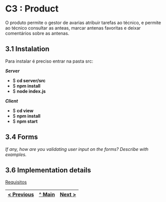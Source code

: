 # C3 : Product

O produto permite o gestor de avarias atribuir tarefas ao técnico, e permite ao técnico consultar as anteas, marcar antenas favoritas e deixar comentários sobre as antenas.

## 3.1 Instalation

Para instalar é preciso entrar na pasta src:

**_Server_**

- $ **cd server/src**
- $ **npm install**
- $ **node index.js**

**_Client_**

- $ **cd view**
- $ **npm install**
- $ **npm start**

## 3.4 Forms

_If any, how are you validating user input on the forms?_
_Describe with examples._

## 3.6 Implementation details

[Requisitos](RequisitosPW.pdf)

| [< Previous](c2.md) | [^ Main](https://github.com/gestao-avarias/dispatching-api) | [Next >](c4.md) |
| :------------------ | :---------------------------------------------------------: | --------------: |
